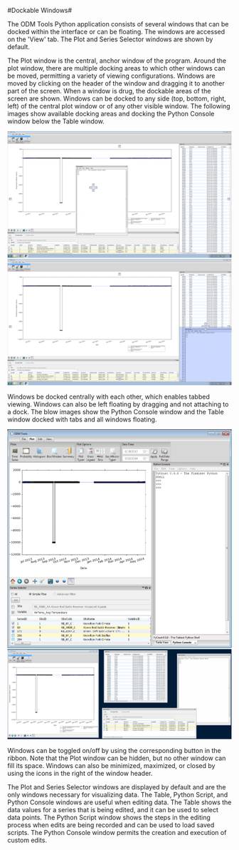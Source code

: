 #Dockable Windows#

The ODM Tools Python application consists of several windows that can be docked within the interface or can be floating. The windows are accessed on the 'View' tab. The Plot and Series Selector windows are shown by default. 

The Plot window is the central, anchor window of the program. Around the plot window, there are multiple docking areas to which other windows can be moved, permitting a variety of viewing configurations. Windows are moved by clicking on the header of the window and dragging it to another part of the screen. When a window is drug, the dockable areas of the screen are shown. Windows can be docked to any side (top, bottom, right, left) of the central plot window or of any other visible window. The following images show available docking areas and docking the Python Console window below the Table window. 

![DockableAreas](images/DockableAreas.png) 
![Docking](images/Docking.png) 

Windows be docked centrally with each other, which enables tabbed viewing. Windows can also be left floating by dragging and not attaching to a dock. The blow images show the Python Console window and the Table window docked with tabs and all windows floating.

![TabbedDocking](images/TabbedDocking.png)
![Floating](images/Floating.png)  

Windows can be toggled on/off by using the corresponding button in the ribbon. Note that the Plot window can be hidden, but no other window can fill its space. Windows can also be minimized, maximized, or closed by using the icons in the right of the window header.

The Plot and Series Selector windows are displayed by default and are the only windows necessary for visualizing data. The Table, Python Script, and Python Console windows are useful when editing data. The Table shows the data values for a series that is being edited, and it can be used to select data points. The Python Script window shows the steps in the editing process when edits are being recorded and can be used to load saved scripts. The Python Console window permits the creation and execution of custom edits.